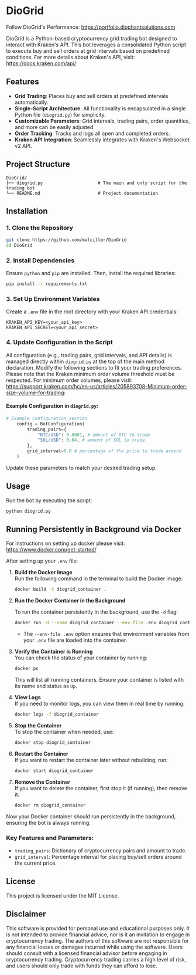 
# DioGrid
Follow DioGrid's Performance: https://portfolio.diophantsolutions.com

DioGrid is a Python-based cryptocurrency grid trading bot designed to interact with Kraken's API. 
This bot leverages a consolidated Python script to execute buy and sell orders at grid intervals based on predefined conditions.
For more details about Kraken's API, visit: https://docs.kraken.com/api/

## Features

- **Grid Trading**: Places buy and sell orders at predefined intervals automatically.
- **Single-Script Architecture**: All functionality is encapsulated in a single Python file (`diogrid.py`) for simplicity.
- **Customizable Parameters**: Grid intervals, trading pairs, order quantities, and more can be easily adjusted.
- **Order Tracking**: Tracks and logs all open and completed orders.
- **Kraken API Integration**: Seamlessly integrates with Kraken's Websocket v2 API.

## Project Structure

```
DioGrid/
├── diogrid.py                     # The main and only script for the trading bot
└── README.md                      # Project documentation
```

## Installation

### 1. Clone the Repository

```bash
git clone https://github.com/malciller/DioGrid
cd DioGrid
```

### 2. Install Dependencies

Ensure `python` and `pip` are installed. Then, install the required libraries:

```bash
pip install -r requirements.txt
```

### 3. Set Up Environment Variables

Create a `.env` file in the root directory with your Kraken API credentials:

```
KRAKEN_API_KEY=<your_api_key>
KRAKEN_API_SECRET=<your_api_secret>
```

### 4. Update Configuration in the Script

All configuration (e.g., trading pairs, grid intervals, and API details) is managed directly within `diogrid.py` at the top of the main method declaration. Modify the following sections to fit your trading preferences. Please note that the Kraken minimum order volume threshold must be respected. For minimum order volumes, please visit: https://support.kraken.com/hc/en-us/articles/205893708-Minimum-order-size-volume-for-trading:

#### Example Configuration in `diogrid.py`:
```python
# Example configuration section
    config = BotConfiguration(
        trading_pairs={
            "BTC/USD": 0.0001, # amount of BTC to trade
            "SOL/USD": 0.04, # amount of SOL to trade
        },
        grid_interval=0.8 # percentage of the price to trade around 
    )
```
Update these parameters to match your desired trading setup.

## Usage

Run the bot by executing the script:

```bash
python diogrid.py
```


## Running Persistently in Background via Docker

For instructions on setting up docker please visit: https://www.docker.com/get-started/

After setting up your `.env` file:

1. **Build the Docker Image**  
   Run the following command in the terminal to build the Docker image:

   ```bash
   docker build -t diogrid_container .
   ```

2. **Run the Docker Container in the Background**
   
   To run the container persistently in the background, use the `-d` flag:

   ```bash
   docker run -d --name diogrid_container --env-file .env diogrid_container
   ```

   - The `--env-file .env` option ensures that environment variables from your `.env` file are loaded into the container.

4. **Verify the Container is Running**  
   You can check the status of your container by running:

   ```bash
   docker ps
   ```

   This will list all running containers. Ensure your container is listed with its name and status as `Up`.

5. **View Logs**  
   If you need to monitor logs, you can view them in real time by running:

   ```bash
   docker logs -f diogrid_container
   ```

6. **Stop the Container**  
   To stop the container when needed, use:

   ```bash
   docker stop diogrid_container
   ```

7. **Restart the Container**  
   If you want to restart the container later without rebuilding, run:

   ```bash
   docker start diogrid_container
   ```

8. **Remove the Container**  
   If you want to delete the container, first stop it (if running), then remove it:

   ```bash
   docker rm diogrid_container
   ```

Now your Docker container should run persistently in the background, ensuring the bot is always running.


### Key Features and Parameters:

- `trading_pairs`: Dictionary of cryptocurrency pairs and amount to trade.
- `grid_interval`: Percentage interval for placing buy/sell orders around the current price.


## License

This project is licensed under the MIT License.

## Disclaimer

This software is provided for personal use and educational purposes only. It is not intended to provide financial advice, nor is it an invitation to engage in cryptocurrency trading. The authors of this software are not responsible for any financial losses or damages incurred while using the software. Users should consult with a licensed financial advisor before engaging in cryptocurrency trading. Cryptocurrency trading carries a high level of risk, and users should only trade with funds they can afford to lose.
